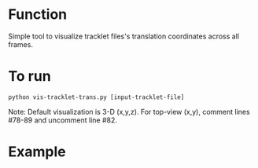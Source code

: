 # Function
Simple tool to visualize tracklet files's translation coordinates across all frames.

# To run

```python vis-tracklet-trans.py [input-tracklet-file]```

Note: Default visualization is 3-D (x,y,z). For top-view (x,y), comment lines #78-89 and uncomment line #82.

# Example

